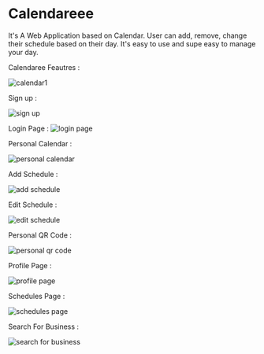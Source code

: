 # Calendareee
It's A Web Application based on Calendar. User can add, remove, change their schedule based on their day. It's easy to use and supe easy to manage your day.

Calendaree Feautres :

![calendar1](https://user-images.githubusercontent.com/62601267/204958684-2664e24d-af49-4cf9-9580-608bb412ec50.JPG)

Sign up :

![sign up](https://user-images.githubusercontent.com/62601267/204958614-be4563ad-c32c-4f56-b929-6b7a394252ad.JPG)

Login Page :
![login page](https://user-images.githubusercontent.com/62601267/204956746-7d4a117c-7d9f-4304-baa2-8e09a8d115e5.JPG)

Personal Calendar :

![personal calendar](https://user-images.githubusercontent.com/62601267/204956747-ea1f3132-d320-426a-af54-fe30659d578f.JPG)

Add Schedule :

![add schedule](https://user-images.githubusercontent.com/62601267/204956736-2732ce4f-c2c5-4887-ab80-ba56672c6261.JPG)

Edit Schedule :

![edit schedule](https://user-images.githubusercontent.com/62601267/204956743-fc4f54dc-9564-4ecd-ae8b-e304e2554647.JPG)

Personal QR Code :

![personal qr code](https://user-images.githubusercontent.com/62601267/204956750-f9aaea94-c743-4524-9a67-2182b2b0a6bf.JPG)

Profile Page :

![profile page](https://user-images.githubusercontent.com/62601267/204956753-2d6be928-7260-4dfe-9d68-1ee943814c89.JPG)
 
 Schedules Page :
 
![schedules page](https://user-images.githubusercontent.com/62601267/204956756-2a7f7571-ab91-48b3-bc36-68a882476f21.JPG)

Search For Business :

![search for business](https://user-images.githubusercontent.com/62601267/204956759-180a3e1e-e00a-41a9-929b-4e781ef0fa48.JPG)
